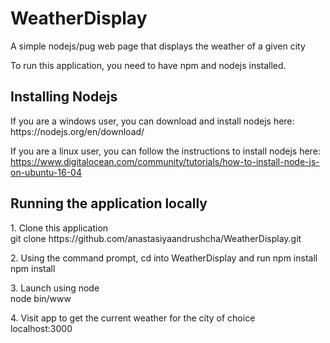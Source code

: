 # WeatherDisplay
A simple nodejs/pug web page that displays the weather of a given city

To run this application, you need to have npm and nodejs installed. 
<h2>Installing Nodejs</h2>
If you are a windows user, you can download and install nodejs here:
https://nodejs.org/en/download/

If you are a linux user, you can follow the instructions to install nodejs here:
https://www.digitalocean.com/community/tutorials/how-to-install-node-js-on-ubuntu-16-04

<h2>Running the application locally</h2>

<p>
1. Clone this application <br />
git clone https://github.com/anastasiyaandrushcha/WeatherDisplay.git
</p>

<p>
2. Using the command prompt, cd into WeatherDisplay and run npm install <br />
npm install
</p>

<p>
3. Launch using node <br />
node bin/www 
</p>

<p>
4. Visit app to get the current weather for the city of choice <br />
localhost:3000
</p>

